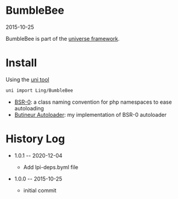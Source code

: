 BumbleBee
=================
2015-10-25


BumbleBee is part of the [universe framework](https://github.com/karayabin/universe-snapshot).


Install
=============


Using the [uni tool](https://github.com/lingtalfi/universe-naive-importer)
```bash
uni import Ling/BumbleBee
```



- [BSR-0](https://github.com/lingtalfi/BumbleBee/blob/master/Autoload/convention.bsr0.eng.md): a class naming convention for php namespaces to ease autoloading
- [Butineur Autoloader](https://github.com/lingtalfi/BumbleBee/tree/master/Autoload): my implementation of BSR-0 autoloader



History Log
=============

- 1.0.1 -- 2020-12-04

    - Add lpi-deps.byml file

- 1.0.0 -- 2015-10-25
	
	- initial commit